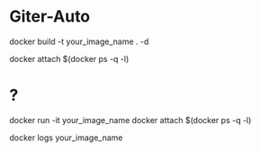 # Giter-Auto
docker build -t your_image_name . -d

docker attach $(docker ps -q -l)

# ?
docker run -it your_image_name
docker attach $(docker ps -q -l)

docker logs your_image_name